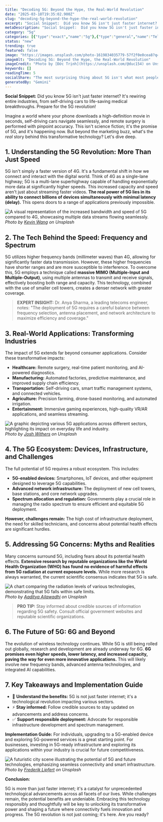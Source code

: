 ```yaml
---
title: "Decoding 5G: Beyond the Hype, the Real-World Revolution"
date: "2025-03-18T19:35:02.900Z"
slug: "decoding-5g-beyond-the-hype-the-real-world-revolution"
excerpt: "Social Snippet:  Did you know 5G isn't just faster internet? It's rewiring entire industries, from self-driving cars to life-saving medical breakthroughs. Prepare for the 5G revolution!"
metaDescription: "Social Snippet:  Did you know 5G isn't just faster internet? It's rewiring entire industries, from self-driving cars to life-saving medical breakthroughs. ..."
category: "5g"
categories: [{"type":"exact","name":"5g"},{"type":"general","name":"Telecommunications"},{"type":"medium","name":"Wireless Networks"},{"type":"specific","name":"Network Infrastructure"},{"type":"niche","name":"Antenna Design"}]
status: "new"
trending: true
featured: false
image: "https://images.unsplash.com/photo-1619834035779-57f2f0e0cea8?q=85&w=1200&fit=max&fm=webp&auto=compress"
imageAlt: "Decoding 5G: Beyond the Hype, the Real-World Revolution"
imageCredit: "Photo by [Đức Trịnh](https://unsplash.com/@duc154) on Unsplash"
keywords: []
readingTime: 5
socialShare: "The most surprising thing about 5G isn't what most people think. Find out what experts really say about this game-changing topic."
generatedBy: "Gemini"
---
```




**Social Snippet:**  Did you know 5G isn't just faster internet? It's rewiring entire industries, from self-driving cars to life-saving medical breakthroughs. Prepare for the 5G revolution!

Imagine a world where your phone downloads a high-definition movie in seconds, self-driving cars navigate seamlessly, and remote surgery is performed with pinpoint accuracy.  This isn't science fiction; it's the promise of 5G, and it's happening now.  But beyond the marketing buzz, what's the *real* story behind this transformative technology? Let's dive deep.

## 1. Understanding the 5G Revolution: More Than Just Speed

5G isn't simply a faster version of 4G. It's a fundamental shift in how we connect and interact with the digital world.  Think of 4G as a single-lane highway; 5G is a multi-lane superhighway capable of handling exponentially more data at significantly higher speeds.  This increased capacity and speed aren't just about streaming faster videos.  **The real power of 5G lies in its ability to connect billions of devices simultaneously with minimal latency (delay).** This opens doors to a range of applications previously impossible.

![A visual representation of the increased bandwidth and speed of 5G compared to 4G, showcasing multiple data streams flowing seamlessly.](https://images.unsplash.com/photo-1639885339994-59a8ffd15bdb?q=85&w=1200&fit=max&fm=webp&auto=compress)
*Photo by [Kevin Wang](https://unsplash.com/@kevin_w_) on Unsplash*

## 2.  The Tech Behind the Speed: Frequency and Spectrum

5G utilizes higher frequency bands (millimeter waves) than 4G, allowing for significantly faster data transmission.  However, these higher frequencies have shorter ranges and are more susceptible to interference. To overcome this, 5G employs a technique called **massive MIMO (Multiple-Input and Multiple-Output)**, using multiple antennas to transmit and receive signals, effectively boosting both range and capacity.  This technology, combined with the use of smaller cell towers, creates a denser network with greater coverage.

> **EXPERT INSIGHT:**  Dr. Anya Sharma, a leading telecoms engineer, notes: "The deployment of 5G requires a careful balance between frequency selection, antenna placement, and network architecture to maximize efficiency and coverage."

## 3.  Real-World Applications: Transforming Industries

The impact of 5G extends far beyond consumer applications.  Consider these transformative impacts:

* **Healthcare:** Remote surgery, real-time patient monitoring, and AI-powered diagnostics.
* **Manufacturing:**  Automated factories, predictive maintenance, and improved supply chain efficiency.
* **Transportation:** Self-driving cars, smart traffic management systems, and connected vehicles.
* **Agriculture:** Precision farming, drone-based monitoring, and automated irrigation.
* **Entertainment:** Immersive gaming experiences, high-quality VR/AR applications, and seamless streaming.

![A graphic depicting various 5G applications across different sectors, highlighting its impact on everyday life and industry.](https://images.unsplash.com/photo-1681356382603-dc9d7b9ee0c8?q=85&w=1200&fit=max&fm=webp&auto=compress)
*Photo by [Josh Withers](https://unsplash.com/@joshwithers) on Unsplash*

## 4.  The 5G Ecosystem: Devices, Infrastructure, and Challenges

The full potential of 5G requires a robust ecosystem.  This includes:

* **5G-enabled devices:** Smartphones, IoT devices, and other equipment designed to leverage 5G capabilities.
* **Advanced network infrastructure:**  The deployment of new cell towers, base stations, and core network upgrades.
* **Spectrum allocation and regulation:**  Governments play a crucial role in managing the radio spectrum to ensure efficient and equitable 5G deployment.

**However, challenges remain:**  The high cost of infrastructure deployment, the need for skilled technicians, and concerns about potential health effects are significant hurdles.

## 5.  Addressing 5G Concerns: Myths and Realities

Many concerns surround 5G, including fears about its potential health effects.  **Extensive research by reputable organizations like the World Health Organization (WHO) has found no evidence of harmful effects from 5G radiation at current exposure levels.** While more research is always warranted, the current scientific consensus indicates that 5G is safe.

![A chart comparing the radiation levels of various technologies, demonstrating that 5G falls within safe limits.](https://images.unsplash.com/photo-1603513722284-1125b0b0a4bb?q=85&w=1200&fit=max&fm=webp&auto=compress)
*Photo by [Aaditya Ailawadhi](https://unsplash.com/@tekgeekhd) on Unsplash*

> **PRO TIP:** Stay informed about credible sources of information regarding 5G safety. Consult official government websites and reputable scientific organizations.

## 6.  The Future of 5G:  6G and Beyond

The evolution of wireless technology continues.  While 5G is still being rolled out globally, research and development are already underway for 6G.  **6G promises even higher speeds, lower latency, and increased capacity, paving the way for even more innovative applications.**  This will likely involve new frequency bands, advanced antenna technologies, and integrated AI capabilities.

## 7.  Key Takeaways and Implementation Guide

* 🔑 **Understand the benefits:** 5G is not just faster internet; it's a technological revolution impacting various sectors.
* ⚡ **Stay informed:**  Follow credible sources to stay updated on advancements and address concerns.
* ✅ **Support responsible deployment:** Advocate for responsible infrastructure development and spectrum management.

**Implementation Guide:**  For individuals, upgrading to a 5G-enabled device and exploring 5G-powered services is a great starting point.  For businesses, investing in 5G-ready infrastructure and exploring its applications within your industry is crucial for future competitiveness.

![A futuristic city scene illustrating the potential of 5G and future technologies, emphasizing seamless connectivity and smart infrastructure.](https://images.unsplash.com/photo-1610034499386-e70758847b99?q=85&w=1200&fit=max&fm=webp&auto=compress)
*Photo by [Frederik Lipfert](https://unsplash.com/@frederikli) on Unsplash*

**Conclusion:**

5G is more than just faster internet; it's a catalyst for unprecedented technological advancements across all facets of our lives. While challenges remain, the potential benefits are undeniable.  Embracing this technology responsibly and thoughtfully will be key to unlocking its transformative power and shaping a future where connectivity fuels innovation and progress.  The 5G revolution is not just coming; it's here. Are you ready?


<div class="reading-progress-container">
  <div id="reading-progress" class="reading-progress"></div>
</div>
